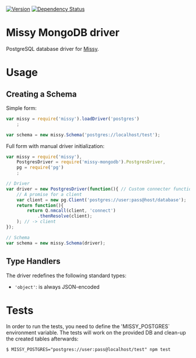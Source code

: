 [![Version](https://badge.fury.io/js/missy-postgres.png)](https://npmjs.org/package/missy-postgres)
[![Dependency Status](https://gemnasium.com/kolypto/nodejs-missy-postgres.png)](https://gemnasium.com/kolypto/nodejs-missy-postgres)

Missy MongoDB driver
====================

PostgreSQL database driver for [Missy](https://github.com/kolypto/nodejs-missy).






Usage
=====

Creating a Schema
-----------------

Simple form:

```js
var missy = require('missy').loadDriver('postgres')
    ;

var schema = new missy.Schema('postgres://localhost/test');
```

Full form with manual driver initialization:

```js
var missy = require('missy'),
    PostgresDriver = require('missy-mongodb').PostgresDriver,
    pg = require('pg')
    ;

// Driver
var driver = new PostgresDriver(function(){ // Custom connecter function
    // A promise for a client
    var client = new pg.Client('postgres://user:pass@host/database');
    return function(){
        return Q.nmcall(client, 'connect')
            .thenResolve(client);
    ); // -> client
});

// Schema
var schema = new missy.Schema(driver);
```






Type Handlers
-------------

The driver redefines the following standard types:

* `'object'`: is always JSON-encoded





Tests
=====

In order to run the tests, you need to define the 'MISSY_POSTGRES` environment variable.
The tests will work on the provided DB and clean-up the created tables afterwards:

```console
$ MISSY_POSTGRES="postgres://user:pass@localhost/test" npm test
```
